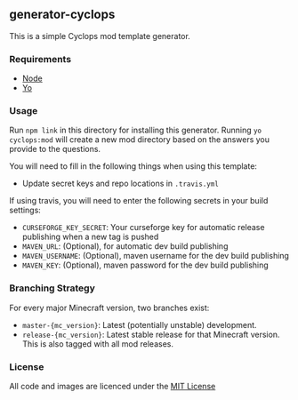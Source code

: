 ## generator-cyclops

This is a simple Cyclops mod template generator.

### Requirements

* [Node](https://nodejs.org/en/)
* [Yo](https://www.npmjs.com/package/yo)

### Usage

Run `npm link` in this directory for installing this generator.
Running `yo cyclops:mod` will create a new mod directory based on the answers you provide to the questions.

You will need to fill in the following things when using this template:

* Update secret keys and repo locations in `.travis.yml`

If using travis, you will need to enter the following secrets in your build settings:
* `CURSEFORGE_KEY_SECRET`: Your curseforge key for automatic release publishing when a new tag is pushed
* `MAVEN_URL`: (Optional), for automatic dev build publishing
* `MAVEN_USERNAME`: (Optional), maven username for the dev build publishing
* `MAVEN_KEY`: (Optional), maven password for the dev build publishing

### Branching Strategy

For every major Minecraft version, two branches exist:

* `master-{mc_version}`: Latest (potentially unstable) development.
* `release-{mc_version}`: Latest stable release for that Minecraft version. This is also tagged with all mod releases.

### License
All code and images are licenced under the [MIT License](https://github.com/CyclopsMC/generator-cyclops/blob/master-1.8/LICENSE.txt)
